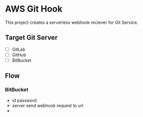 # AWS Git Hook

This project creates a serverless webhook reciever for Git Service.

## Target Git Server
- [ ] GitLab
- [ ] GitHub
- [ ] BitBucket

## Flow
### BitBucket
- id password
- server send webhook request to url 
- 

